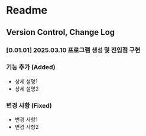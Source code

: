 # Readme

## Version Control, Change Log

### [0.01.01] 2025.03.10 프로그램 생성 및 진입점 구현
### 기능 추가 (Added)
- 상세 설명1
- 상세 설명2
### 변경 사항 (Fixed)
- 변경 사항1
- 변경 사항2
